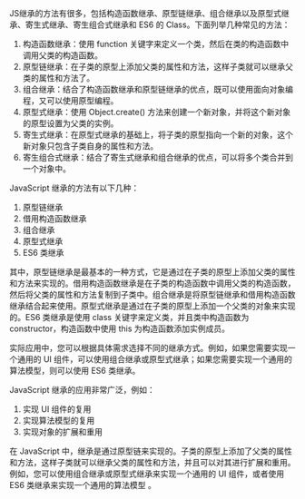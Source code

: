 JS继承的方法有很多，包括构造函数继承、原型链继承、组合继承以及原型式继承、寄生式继承、寄生组合式继承和 ES6 的 Class。下面列举几种常见的方法：

1. 构造函数继承：使用 function 关键字来定义一个类，然后在类的构造函数中调用父类的构造函数。
2. 原型链继承：在子类的原型上添加父类的属性和方法，这样子类就可以继承父类的属性和方法了。
3. 组合继承：结合了构造函数继承和原型链继承的优点，既可以使用面向对象编程，又可以使用原型编程。
4. 原型式继承：使用 Object.create() 方法来创建一个新对象，并将这个新对象的原型设置为父类的实例。
5. 寄生式继承：在原型式继承的基础上，将子类的原型指向一个新的对象，这个新对象只包含子类自身的属性和方法。
6. 寄生组合式继承：结合了寄生式继承和组合继承的优点，可以将多个类合并到一个对象中。

JavaScript 继承的方法有以下几种：

1. 原型链继承
2. 借用构造函数继承
3. 组合继承
4. 原型式继承
5. ES6 类继承

其中，原型链继承是最基本的一种方式，它是通过在子类的原型上添加父类的属性和方法来实现的。借用构造函数继承是在子类的构造函数中调用父类的构造函数，然后将父类的属性和方法复制到子类中。组合继承是将原型链继承和借用构造函数继承结合起来使用。原型式继承是通过在子类的原型上添加一个父类的对象来实现的。ES6 类继承是使用 class 关键字来定义类，并且类中构造函数为 constructor，构造函数中使用 this 为构造函数添加实例成员。

实际应用中，您可以根据具体需求选择不同的继承方式。例如，如果您需要实现一个通用的 UI 组件，可以使用组合继承或原型式继承；如果您需要实现一个通用的算法模型，则可以使用 ES6 类继承。

JavaScript 继承的应用非常广泛，例如：

1. 实现 UI 组件的复用
2. 实现算法模型的复用
3. 实现对象的扩展和重用

在 JavaScript 中，继承是通过原型链来实现的。子类的原型上添加了父类的属性和方法，这样子类就可以继承父类的属性和方法，并且可以对其进行扩展和重用。例如，您可以使用组合继承或原型式继承来实现一个通用的 UI 组件，或者使用 ES6 类继承来实现一个通用的算法模型   。
